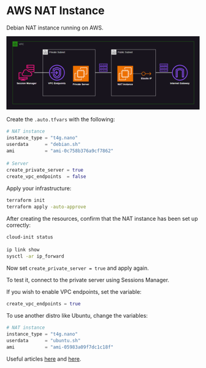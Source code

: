 # AWS NAT Instance

Debian NAT instance running on AWS.

<img src=".assets/aws-nat2.png" />

Create the `.auto.tfvars` with the following:

```terraform
# NAT instance
instance_type = "t4g.nano"
userdata      = "debian.sh"
ami           = "ami-0c758b376a9cf7862"

# Server
create_private_server = true
create_vpc_endpoints  = false
```

Apply your infrastructure:

```sh
terraform init
terraform apply -auto-approve
```

After creating the resources, confirm that the NAT instance has been set up correctly:

```sh
cloud-init status

ip link show
sysctl -ar ip_forward
```

Now set `create_private_server = true` and apply again.

To test it, connect to the private server using Sessions Manager.

If you wish to enable VPC endpoints, set the variable:

```terraform
create_vpc_endpoints = true
```

To use another distro like Ubuntu, change the variables:

```terraform
# NAT instance
instance_type = "t4g.nano"
userdata      = "ubuntu.sh"
ami           = "ami-05983a09f7dc1c18f"
```

Useful articles [here][1] and [here][2].


[1]: https://linuxhint.com/configure-nat-on-ubuntu/
[2]: https://linuxconfig.org/how-to-make-iptables-rules-persistent-after-reboot-on-linux
